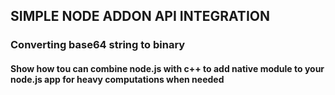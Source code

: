 ## SIMPLE NODE ADDON API INTEGRATION

### Converting base64 string to binary

#### Show how tou can combine node.js with c++ to add native module to your node.js app for heavy computations when needed